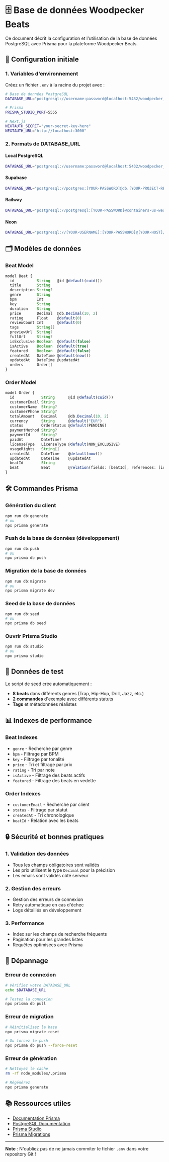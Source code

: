 # 🗄️ Base de données Woodpecker Beats

Ce document décrit la configuration et l'utilisation de la base de données PostgreSQL avec Prisma pour la plateforme Woodpecker Beats.

## 🚀 **Configuration initiale**

### **1. Variables d'environnement**

Créez un fichier `.env` à la racine du projet avec :

```bash
# Base de données PostgreSQL
DATABASE_URL="postgresql://username:password@localhost:5432/woodpecker_beats?schema=public"

# Prisma
PRISMA_STUDIO_PORT=5555

# Next.js
NEXTAUTH_SECRET="your-secret-key-here"
NEXTAUTH_URL="http://localhost:3000"
```

### **2. Formats de DATABASE_URL**

#### **Local PostgreSQL**
```bash
DATABASE_URL="postgresql://username:password@localhost:5432/woodpecker_beats"
```

#### **Supabase**
```bash
DATABASE_URL="postgresql://postgres:[YOUR-PASSWORD]@db.[YOUR-PROJECT-REF].supabase.co:5432/postgres"
```

#### **Railway**
```bash
DATABASE_URL="postgresql://postgresql:[YOUR-PASSWORD]@containers-us-west-[YOUR-REGION].railway.app:5432/railway"
```

#### **Neon**
```bash
DATABASE_URL="postgresql://[YOUR-USERNAME]:[YOUR-PASSWORD]@[YOUR-HOST]/[YOUR-DATABASE]?sslmode=require"
```

## 🗂️ **Modèles de données**

### **Beat Model**
```typescript
model Beat {
  id          String   @id @default(cuid())
  title       String
  description String?
  genre       String
  bpm         Int
  key         String
  duration    String
  price       Decimal  @db.Decimal(10, 2)
  rating      Float    @default(0)
  reviewCount Int      @default(0)
  tags        String[]
  previewUrl  String?
  fullUrl     String?
  isExclusive Boolean  @default(false)
  isActive    Boolean  @default(true)
  featured    Boolean  @default(false)
  createdAt   DateTime @default(now())
  updatedAt   DateTime @updatedAt
  orders      Order[]
}
```

### **Order Model**
```typescript
model Order {
  id            String      @id @default(cuid())
  customerEmail String
  customerName  String?
  customerPhone String?
  totalAmount   Decimal     @db.Decimal(10, 2)
  currency      String      @default("EUR")
  status        OrderStatus @default(PENDING)
  paymentMethod String?
  paymentId     String?
  paidAt        DateTime?
  licenseType   LicenseType @default(NON_EXCLUSIVE)
  usageRights   String[]
  createdAt     DateTime    @default(now())
  updatedAt     DateTime    @updatedAt
  beatId        String
  beat          Beat        @relation(fields: [beatId], references: [id])
}
```

## 🛠️ **Commandes Prisma**

### **Génération du client**
```bash
npm run db:generate
# ou
npx prisma generate
```

### **Push de la base de données (développement)**
```bash
npm run db:push
# ou
npx prisma db push
```

### **Migration de la base de données**
```bash
npm run db:migrate
# ou
npx prisma migrate dev
```

### **Seed de la base de données**
```bash
npm run db:seed
# ou
npx prisma db seed
```

### **Ouvrir Prisma Studio**
```bash
npm run db:studio
# ou
npx prisma studio
```

## 🌱 **Données de test**

Le script de seed crée automatiquement :

- **8 beats** dans différents genres (Trap, Hip-Hop, Drill, Jazz, etc.)
- **2 commandes** d'exemple avec différents statuts
- **Tags** et métadonnées réalistes

## 📊 **Indexes de performance**

### **Beat Indexes**
- `genre` - Recherche par genre
- `bpm` - Filtrage par BPM
- `key` - Filtrage par tonalité
- `price` - Tri et filtrage par prix
- `rating` - Tri par note
- `isActive` - Filtrage des beats actifs
- `featured` - Filtrage des beats en vedette

### **Order Indexes**
- `customerEmail` - Recherche par client
- `status` - Filtrage par statut
- `createdAt` - Tri chronologique
- `beatId` - Relation avec les beats

## 🔒 **Sécurité et bonnes pratiques**

### **1. Validation des données**
- Tous les champs obligatoires sont validés
- Les prix utilisent le type `Decimal` pour la précision
- Les emails sont validés côté serveur

### **2. Gestion des erreurs**
- Gestion des erreurs de connexion
- Retry automatique en cas d'échec
- Logs détaillés en développement

### **3. Performance**
- Index sur les champs de recherche fréquents
- Pagination pour les grandes listes
- Requêtes optimisées avec Prisma

## 🚨 **Dépannage**

### **Erreur de connexion**
```bash
# Vérifiez votre DATABASE_URL
echo $DATABASE_URL

# Testez la connexion
npx prisma db pull
```

### **Erreur de migration**
```bash
# Réinitialisez la base
npx prisma migrate reset

# Ou forcez le push
npx prisma db push --force-reset
```

### **Erreur de génération**
```bash
# Nettoyez le cache
rm -rf node_modules/.prisma

# Régénérez
npx prisma generate
```

## 📚 **Ressources utiles**

- [Documentation Prisma](https://www.prisma.io/docs)
- [PostgreSQL Documentation](https://www.postgresql.org/docs/)
- [Prisma Studio](https://www.prisma.io/docs/concepts/tools/prisma-studio)
- [Prisma Migrations](https://www.prisma.io/docs/concepts/components/prisma-migrate)

---

**Note** : N'oubliez pas de ne jamais commiter le fichier `.env` dans votre repository Git !
